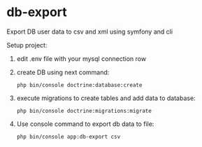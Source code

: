 # db-export
Export DB user data to csv and xml using symfony and cli

Setup project:
1) edit .env file with your mysql connection row
2) create DB using next command:

    `php bin/console doctrine:database:create`
3) execute migrations to create tables and add data to database:

    `php bin/console doctrine:migrations:migrate`

4) Use console command to export db data to file:

    `php bin/console app:db-export csv`

